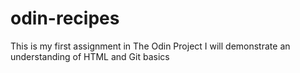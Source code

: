 # odin-recipes
This is my first assignment in The Odin Project
I will demonstrate an understanding of HTML and Git basics